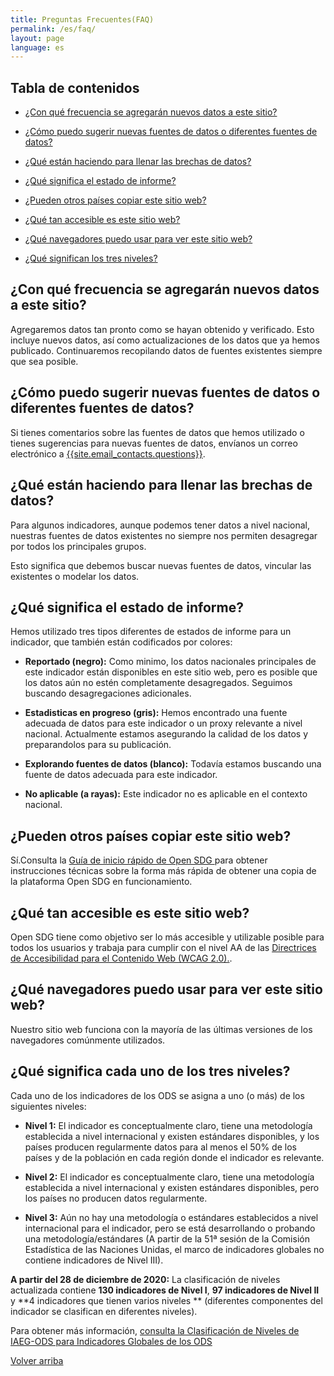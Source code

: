 ```yaml
---
title: Preguntas Frecuentes(FAQ)
permalink: /es/faq/
layout: page
language: es
---
```



## Tabla de contenidos
- [¿Con qué frecuencia se agregarán nuevos datos a este sitio?](#how-often-will-new-data-be-added-to-this-site)

- [¿Cómo puedo sugerir nuevas fuentes de datos o diferentes fuentes de datos?](#how-do-i-suggest-new-or-different-data-sources)

- [¿Qué están haciendo para llenar las brechas de datos?](#what-are-you-doing-to-fill-data-gaps)

- [¿Qué significa el estado de informe?](#what-does-the-reporting-status-mean)

- [¿Pueden otros países copiar este sitio web?](#can-other-countries-copy-this-website)

- [¿Qué tan accesible es este sitio web?](#how-accessible-is-this-website)

- [¿Qué navegadores puedo usar para ver este sitio web?](#what-browsers-can-i-use-to-view-this-website)

- [¿Qué significan los tres niveles?](#what-do-each-of-the-three-tiers-mean)

## ¿Con qué frecuencia se agregarán nuevos datos a este sitio?
Agregaremos datos tan pronto como se hayan obtenido y verificado. Esto incluye nuevos datos, así como actualizaciones de los datos que ya hemos publicado. Continuaremos recopilando datos de fuentes existentes siempre que sea posible.

## ¿Cómo puedo sugerir nuevas fuentes de datos o diferentes fuentes de datos?
Si tienes comentarios sobre las fuentes de datos que hemos utilizado o tienes sugerencias para nuevas fuentes de datos, envíanos un correo electrónico a  <a href="mailto:{{site.email_contacts.questions}}">{{site.email_contacts.questions}}</a>.

## ¿Qué están haciendo para llenar las brechas de datos?
Para algunos indicadores, aunque podemos tener datos a nivel nacional, nuestras fuentes de datos existentes no siempre nos permiten desagregar por todos los principales grupos.

Esto significa que debemos buscar nuevas fuentes de datos, vincular las existentes o modelar los datos.

## ¿Qué significa el estado de informe?
Hemos utilizado tres tipos diferentes de estados de informe para un indicador, que también están codificados por colores:

- **Reportado (negro):**  Como minimo, los datos nacionales principales de este indicador están disponibles en este sitio web, pero es posible que los datos aún no estén completamente desagregados. Seguimos buscando desagregaciones adicionales.

- **Estadisticas en progreso (gris):** Hemos encontrado una fuente adecuada de datos para este indicador o un proxy relevante a nivel nacional. Actualmente estamos asegurando la calidad de los datos y preparandolos para su publicación.

- **Explorando fuentes de datos (blanco):** Todavía estamos buscando una fuente de datos adecuada para este indicador.

- **No aplicable (a rayas):** Este indicador no es aplicable en el contexto nacional.


## ¿Pueden otros países copiar este sitio web?
Sí.Consulta la [ Guía de inicio rápido de Open SDG ](https://open-sdg.readthedocs.io/en/latest/quick-start/) para obtener instrucciones técnicas sobre la forma más rápida de obtener una copia de la plataforma Open SDG en funcionamiento.

## ¿Qué tan accesible es este sitio web?
Open SDG tiene como objetivo ser lo más accesible y utilizable posible para todos los usuarios y trabaja para cumplir con el nivel AA de las  [ Directrices de Accesibilidad para el Contenido Web (WCAG 2.0).](https://www.gov.uk/service-manual/helping-people-to-use-your-service/understanding-wcag-20).

## ¿Qué navegadores puedo usar para ver este sitio web?

Nuestro sitio web funciona con la mayoría de las últimas versiones de los navegadores comúnmente utilizados.

## ¿Qué significa cada uno de los tres niveles?
Cada uno de los indicadores de los ODS se asigna a uno (o más) de los siguientes niveles:

 - **Nivel 1:** El indicador es conceptualmente claro, tiene una metodología establecida a nivel internacional y existen estándares disponibles, y los países producen regularmente datos para al menos el 50% de los países y de la población en cada región donde el indicador es relevante.

 - **Nivel 2:**  El indicador es conceptualmente claro, tiene una metodología establecida a nivel internacional y existen estándares disponibles, pero los países no producen datos regularmente.

 - **Nivel 3:** Aún no hay una metodología o estándares establecidos a nivel internacional para el indicador, pero se está desarrollando o probando una metodología/estándares (A partir de la 51ª sesión de la Comisión Estadística de las Naciones Unidas, el marco de indicadores globales no contiene indicadores de Nivel III).

**A partir del 28 de diciembre de 2020:** La clasificación de niveles actualizada contiene **130 indicadores de Nivel I**, **97 indicadores de Nivel II** y **4 indicadores que tienen varios niveles ** (diferentes componentes del indicador se clasifican en diferentes niveles).

Para obtener más información, [consulta la Clasificación de Niveles de IAEG-ODS para Indicadores Globales de los ODS](https://unstats.un.org/sdgs/iaeg-sdgs/tier-classification/)

[Volver arriba](#top)

